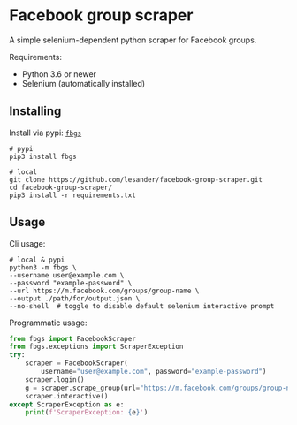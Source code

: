# Facebook group scraper

A simple selenium-dependent python scraper for Facebook groups.

Requirements:
- Python 3.6 or newer
- Selenium (automatically installed)

## Installing
Install via pypi: [`fbgs`](https://pypi.org/project/fbgs/)
```shell
# pypi
pip3 install fbgs

# local
git clone https://github.com/lesander/facebook-group-scraper.git
cd facebook-group-scraper/
pip3 install -r requirements.txt
```

## Usage

Cli usage:
```shell
# local & pypi
python3 -m fbgs \
--username user@example.com \
--password "example-password" \
--url https://m.facebook.com/groups/group-name \
--output ./path/for/output.json \
--no-shell  # toggle to disable default selenium interactive prompt
```

Programmatic usage:
```python
from fbgs import FacebookScraper
from fbgs.exceptions import ScraperException
try:
    scraper = FacebookScraper(
        username="user@example.com", password="example-password")
    scraper.login()
    g = scraper.scrape_group(url="https://m.facebook.com/groups/group-name", out="output-example.json")
    scraper.interactive()
except ScraperException as e:
    print(f'ScraperException: {e}')
```
